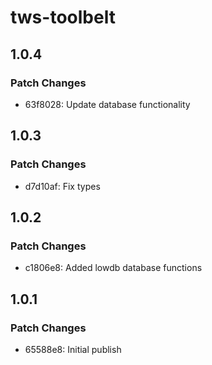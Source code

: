 # tws-toolbelt

## 1.0.4

### Patch Changes

- 63f8028: Update database functionality

## 1.0.3

### Patch Changes

- d7d10af: Fix types

## 1.0.2

### Patch Changes

- c1806e8: Added lowdb database functions

## 1.0.1

### Patch Changes

- 65588e8: Initial publish
